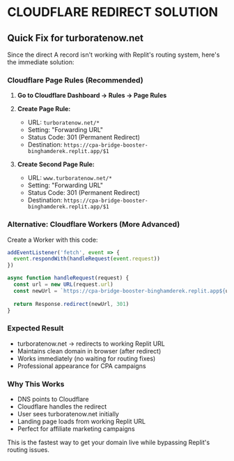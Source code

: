 # CLOUDFLARE REDIRECT SOLUTION
## Quick Fix for turboratenow.net

Since the direct A record isn't working with Replit's routing system, here's the immediate solution:

### Cloudflare Page Rules (Recommended)
1. **Go to Cloudflare Dashboard → Rules → Page Rules**
2. **Create Page Rule:**
   - URL: `turboratenow.net/*`
   - Setting: "Forwarding URL" 
   - Status Code: 301 (Permanent Redirect)
   - Destination: `https://cpa-bridge-booster-binghamderek.replit.app/$1`

3. **Create Second Page Rule:**
   - URL: `www.turboratenow.net/*`
   - Setting: "Forwarding URL"
   - Status Code: 301 (Permanent Redirect) 
   - Destination: `https://cpa-bridge-booster-binghamderek.replit.app/$1`

### Alternative: Cloudflare Workers (More Advanced)
Create a Worker with this code:
```javascript
addEventListener('fetch', event => {
  event.respondWith(handleRequest(event.request))
})

async function handleRequest(request) {
  const url = new URL(request.url)
  const newUrl = `https://cpa-bridge-booster-binghamderek.replit.app${url.pathname}${url.search}`
  
  return Response.redirect(newUrl, 301)
}
```

### Expected Result
- turboratenow.net → redirects to working Replit URL
- Maintains clean domain in browser (after redirect)
- Works immediately (no waiting for routing fixes)
- Professional appearance for CPA campaigns

### Why This Works
- DNS points to Cloudflare
- Cloudflare handles the redirect
- User sees turboratenow.net initially
- Landing page loads from working Replit URL
- Perfect for affiliate marketing campaigns

This is the fastest way to get your domain live while bypassing Replit's routing issues.